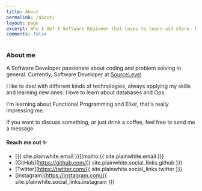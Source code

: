 ```yaml
---
title: About
permalink: /about/
layout: page
excerpt: Who I Am? A Software Engineer that loves to learn and share. Passionate about coding and problem solving in general
comments: false
---
```


### About me

A Software Developer passionate about coding and problem solving in general. Currently, Software Developer at [SourceLevel](https://sourcelevel.io)

I like to deal with different kinds of technologies, always applying my skills and learning new ones. I love to learn about databases and Ops.

I'm learning about Functional Programming and Elixir, that's really impressing me.

If you want to discuss something, or just drink a coffee, feel free to send me a message.

#### Reach me out ✨

- [{{ site.plainwhite.email }}](mailto:{{ site.plainwhite.email }})
- [GitHub](https://github.com/{{ site.plainwhite.social_links.github }})
- [Twitter](https://twitter.com/{{ site.plainwhite.social_links.twitter }})
- [Instagram](https://instagram.com/{{ site.plainwhite.social_links.instagram }})
